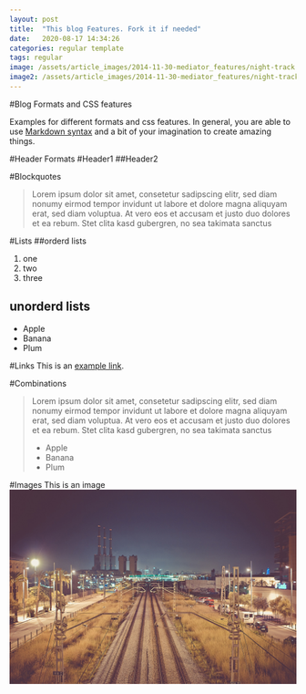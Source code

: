 ```yaml
---
layout: post
title:  "This blog Features. Fork it if needed"
date:   2020-08-17 14:34:26
categories: regular template
tags: regular
image: /assets/article_images/2014-11-30-mediator_features/night-track.JPG
image2: /assets/article_images/2014-11-30-mediator_features/night-track-mobile.JPG
---
```

#Blog Formats and CSS features

Examples for different formats and css features. In general, you are able to use
[Markdown syntax][syntax] and a bit of your imagination to create amazing things. 

#Header Formats
#Header1
##Header2

#Blockquotes
>Lorem ipsum dolor sit amet, consetetur sadipscing elitr, sed diam nonumy eirmod tempor invidunt ut labore et dolore magna aliquyam erat, sed diam voluptua. At vero eos et accusam et justo duo dolores et ea rebum. Stet clita kasd gubergren, no sea takimata sanctus

#Lists
##orderd lists
1. one
2. two
3. three

## unorderd lists
- Apple
- Banana
- Plum

#Links
This is an [example link](http://example.com/ "With a Title").

#Combinations
>Lorem ipsum dolor sit amet, consetetur sadipscing elitr, sed diam nonumy eirmod tempor invidunt ut labore et dolore magna aliquyam erat, sed diam voluptua. At vero eos et accusam et justo duo dolores et ea rebum. Stet clita kasd gubergren, no sea takimata sanctus
>
> - Apple
> - Banana
> - Plum

#Images
This is an image ![Image description here.][image]


[syntax]:     https://daringfireball.net/projects/markdown/syntax
[image]:         /assets/article_images/2014-11-30-mediator_features/night-track.JPG  "The image with reference"
